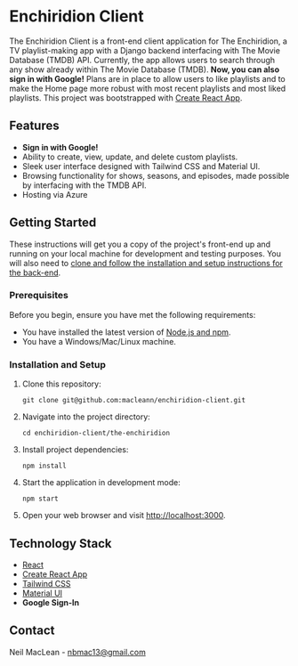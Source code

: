 # Enchiridion Client

The Enchiridion Client is a front-end client application for The Enchiridion, a TV playlist-making app with a Django backend interfacing with The Movie Database (TMDB) API. Currently, the app allows users to search through any show already within The Movie Database (TMDB). **Now, you can also sign in with Google!** Plans are in place to allow users to like playlists and to make the Home page more robust with most recent playlists and most liked playlists. This project was bootstrapped with [Create React App](https://github.com/facebook/create-react-app).

## Features
- **Sign in with Google!**
- Ability to create, view, update, and delete custom playlists.
- Sleek user interface designed with Tailwind CSS and Material UI.
- Browsing functionality for shows, seasons, and episodes, made possible by interfacing with the TMDB API.
- Hosting via Azure

## Getting Started

These instructions will get you a copy of the project's front-end up and running on your local machine for development and testing purposes. You will also need to [clone and follow the installation and setup instructions for the back-end](https://github.com/macleann/enchiridion-server).

### Prerequisites

Before you begin, ensure you have met the following requirements:

- You have installed the latest version of [Node.js and npm](https://nodejs.org/en/download/).
- You have a Windows/Mac/Linux machine.

### Installation and Setup

1. Clone this repository:
    ```
    git clone git@github.com:macleann/enchiridion-client.git
    ```
2. Navigate into the project directory:
    ```
    cd enchiridion-client/the-enchiridion
    ```
3. Install project dependencies:
    ```
    npm install
    ```
4. Start the application in development mode:
    ```
    npm start
    ```
5. Open your web browser and visit [http://localhost:3000](http://localhost:3000).

## Technology Stack

- [React](https://reactjs.org/)
- [Create React App](https://create-react-app.dev/)
- [Tailwind CSS](https://tailwindcss.com/)
- [Material UI](https://mui.com/material-ui/getting-started/)
- **Google Sign-In**

## Contact

Neil MacLean - nbmac13@gmail.com

